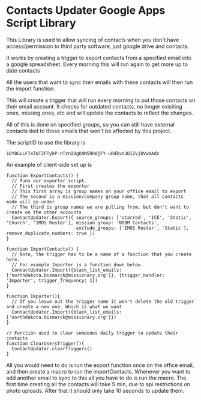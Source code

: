 # Contacts Updater Google Apps Script Library

This Library is used to allow syncing of contacts when you don't have access/permission to third party software, just google drive and contacts.

It works by creating a trigger to export contacts from a specified email into a google spreadsheet. Every morning this will run again to get more up to date contacts

All the users that want to sync their emails with these contacts will then run the import function. 

This will create a trigger that will run every morning to put those contacts on their email account.
It checks for outdated contacts, no longer exisiting ones, missing ones, etc and will update the contacts to reflect the changes.

All of this is done on specified groups, so you can still have external contacts tied to those emails that won't be affected by this project.

The scriptID to use the library is

`1DYBGuLF7xlNTZFTykP-nTznIUgKNM5hh0jFY-uRdkvo3DIZvjOVw0Adc`

An example of client-side set up is 
```
function ExportContacts() {
  // Runs our exporter script.
  // First creates the exporter
  // This first array is group names on your office email to export
  // The second is a mission/company group name, that all contacts made will go under
  // The third is group names we are pulling from, but don't want to create on the other accounts
  ContactUpdater.Export({ source_groups: ['starred', 'ICE', 'Static', 'Church', 'IMOS Roster'], mission_group: 'NDBM Contacts',
                          exclude_groups: ['IMOS Roster', 'Static'], remove_duplicate_numbers: true })
}

function ImportContacts() {
  // Note, the trigger has to be a name of a function that you create here.
  // For example Importer is a function down below
  ContactUpdater.Import({black_list_emails: ['northdakota.bismarck@missionary.org']}, {trigger_handler: 'Importer', trigger_frequency: 1})
}

function Importer(){
  // If you leave out the trigger name it won't delete the old trigger and create a new one. Which is what we want
  ContactUpdater.Import({black_list_emails: ['northdakota.bismarck@missionary.org']})
}

// Function used to clear someones daily trigger to update their contacts
function ClearUsersTrigger(){
  ContactUpdater.clearTriggers()
}
```

All you would need to do is run the export function once on the office email, and then create a macro to run the importContacts. Whenever you want to add another email to sync to this all you have to do is run the macro. 
The first time creating all the contacts will take 5 min, due to api restrictions on photo uploads. After that it should only take 10 seconds to update them.
